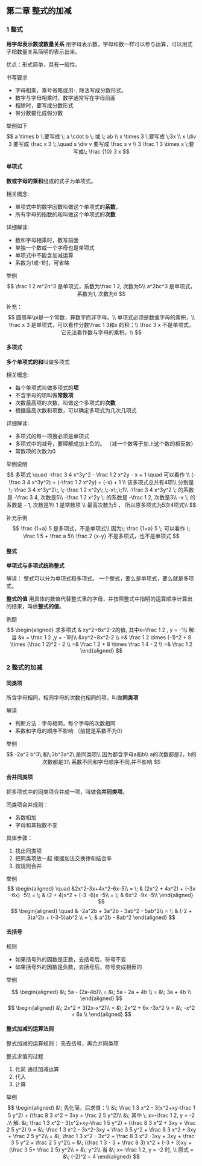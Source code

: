 ## 第二章 整式的加减
### 1 整式
**用字母表示数或数量关系**
用字母表示数，字母和数一样可以参与运算，可以用式子把数量关系简明的表示出来。

优点：形式简单，具有一般性。

书写要求
- 字母相乘，乘号省略或用`·`, 除法写成分数形式。
- 数字与字母相乘时，数字通常写在字母前面
- 相除时，要写成分数形式
- 带分数要化成假分数

举例如下
$$
a \times b \;要写成 \; a \cdot b \;  或 \; ab \\
x \times 3 \;要写成 \;3x \\
x \div 3 要写成 \frac x 3 \;,\quad s \div v 要写成 \frac s v \\
3 \frac 1 3 \times x \;要写成\; \frac {10} 3 x
$$

#### 单项式
**数或字母的乘积**组成的式子为单项式。

相关概念:
- 单项式中的数字因数叫做这个单项式的**系数**，
- 所有字母的指数的和叫做这个单项式的**次数**

详细解读:
- 数和字母相乘时，数写前面
- 单独一个数或一个字母也是单项式
- 单项式中不能含加减运算
- 系数为1或-1时，可省略

举例
$$
\frac 1 2 m^2n^3 是单项式，系数为\frac 1 2, 次数为5\\
a^2bc^3 是单项式，系数为1, 次数为6
$$

补充：
$$
圆周率\pi是一个常数，算数字而非字母。\\
单项式必须是数或字母的乘积，\\
\frac x 3 是单项式，可以看作分数\frac 1 3和x 的积；\\
\frac 3 x 不是单项式，它无法看作数与字母的乘积。\\
$$

#### 多项式
**多个单项式的和**叫做多项式

相关概念:
- 每个单项式叫做多项式的**项**
- 不含字母的项叫做**常数项**
- 次数最高项的次数，叫做这个多项式的**次数**
- 根据最高次数和项数，可以确定多项式为几次几项式

详细解读:
- 多项式的每一项搜必须是单项式
- 多项式中的减号，要理解成加上负的。
  （减一个数等于加上这个数的相反数）
- 常数项的次数为0

举例说明
$$
多项式 \quad -\frac 3 4 x^3y^2 - \frac 1 2 x^2y - x + 1 \quad 可以看作 \\
(-\frac 3 4 x^3y^2) + (-\frac 1 2 x^2y) + (-x) + 1 \\
该多项式总共有4项\\
分别是\;-\frac 3 4 x^3y^2\;, \;-\frac 1 2 x^2y\;,\;-x\;,\;1\\
-\frac 3 4 x^3y^2 \; 的系数是 -\frac 3 4, 次数是5\\
-\frac 1 2 x^2y \; 的系数是 -\frac 1 2, 次数是3\\
-x \; 的系数是 - 1, 次数是1\\
1 是常数项 \\
最高次数为5 ， 所以原多项式为5次4项式\\
$$

补充示例
$$
\frac {1+a} 5 是多项式，不是单项式\\
因为\; \frac {1+a} 5 \; 可以看作 \;  \frac 1 5 + \frac a 5\\
\frac 2 {x-y} 不是多项式，也不是单项式
$$

#### 整式
**单项式与多项式统称整式**

解读：
整式可以分为单项式和多项式。
一个整式，要么是单项式，要么就是多项式。

**整式的值**
用具体的数值代替整式里的字母，并按照整式中指明的运算顺序计算出的结果，叫做**整式的值**。

例题
$$
\begin{aligned}
求多项式 & xy^2+8x^2-2的值, 其中x=\frac 1 2 , y = -1\\
解: 当 &x = \frac 1 2 ,y = -1时\\
&xy^2+8x^2-2 \\
=&  \frac 1 2 \times (-1)^2 + 8 \times (\frac 1 2)^2 - 2 \\
=& \frac 1 2 + 8 \times \frac 1 4 - 2 \\
=& \frac 1 2
\end{aligned}
$$

### 2 整式的加减
#### 同类项
所含字母相同，相同字母的次数也相同的项，叫做**同类项**

解读
- 判断方法：字母相同，每个字母的次数相同
- 系数和字母的顺序不影响
  （前提是系数不为0）

举例
$$
-2a^2 b^3\;和\;3b^3a^2\;是同类项\\
因为都含字母a和b\\
a的次数都是2，b的次数都是3\\
系数不同和字母顺序不同,并不影响
$$

#### 合并同类项
把多项式中的同类项合并成一项，叫做**合并同类项**。

同类项合并规则：
- 系数相加
- 字母和其指数不变

具体步骤：
1. 找出同类项
2. 把同类项放一起
  根据加法交换律和结合率
3. 按规则合并

举例
$$
\begin{aligned}
\quad &2x^2-3x+4x^2-6x-5\\
= \; & (2x^2 + 4x^2) + (-3x -6x) -5\\
= \; & (2 + 4)x^2 + (-3 -6)x -5\\
= \; & 6x^2 -9x -5\\
\end{aligned}
$$
$$
\begin{aligned}
\quad & -2a^2b + 3a^2b - 3ab^2 - 5ab^2\\
= \; & (-2 + 3)a^2b + (-3-5)ab^2 \\
= \; & a^2b - 8ab^2
\end{aligned}
$$
#### 去括号
规则
- 如果括号外的因数是正数，去括号后，符号不变
- 如果括号外的因数是负数，去括号后，符号变成相反的

举例

$$
\begin{aligned}
&\; 5a - (2a-4b)\\
= &\; 5a - 2a + 4b \\
= &\; 3a + 4b \\
\end{aligned}
$$
$$
\begin{aligned}
&\; 2x^2 + 3(2x-x^2)\\
= &\; 2x^2 + 6x -3x^2 \\
= &\; -x^2 + 6x \\
\end{aligned}
$$

#### 整式加减的运算法则
整式加减的运算规则：
先去括号，再合并同类项

整式求值的过程
1. 化简
   通过加减运算
2. 代入
3. 计算

举例
$$
\begin{aligned}
&\; 先化简，后求值：\\
&\; \frac 1 3 x^2 - 3(x^2+xy-\frac 1 5 y^2) + (\frac 8 3 x^2 + 3xy + \frac 2 5 y^2)\\
&\; 其中  \; x=-\frac 1 2, y = -2 .\\
解: &\; \frac 1 3 x^2 - 3(x^2+xy-\frac 1 5 y^2) + (\frac 8 3 x^2 + 3xy + \frac 2 5 y^2) \\
= &\; \frac 1 3 x^2 - 3x^2-3xy + \frac 3 5 y^2 + \frac 8 3 x^2 + 3xy + \frac 2 5 y^2\\
= &\; \frac 1 3 x^2  - 3x^2 + \frac 8 3 x^2 -3xy  + 3xy  + \frac 3 5 y^2 + \frac 2 5 y^2\\
= &\; (\frac 1 3 - 3 + \frac 8 3) x^2 + (-3 + 3)xy  + (\frac 3 5+ \frac 2 5) y^2\\
= &\; y^2\\
当 &\; x=-\frac 1 2, y = -2 时, \\
原式 = &\; (-2)^2 = 4
\end{aligned}
$$

